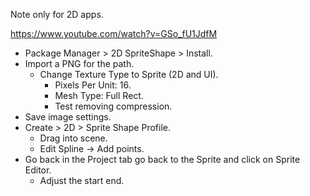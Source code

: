 Note only for 2D apps.

https://www.youtube.com/watch?v=GSo_fU1JdfM

- Package Manager > 2D SpriteShape > Install.
- Import a PNG for the path.
  - Change Texture Type to Sprite (2D and UI).
    - Pixels Per Unit: 16.
    - Mesh Type: Full Rect.
    - Test removing compression.
- Save image settings.
- Create > 2D > Sprite Shape Profile.
	- Drag into scene.
	- Edit Spline -> Add points.
- Go back in the Project tab go back to the Sprite and click on Sprite Editor.
	- Adjust the start end.